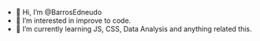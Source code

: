 - 👋 Hi, I’m @BarrosEdneudo
- 👀 I’m interested in improve to code.
- 🌱 I’m currently learning JS, CSS, Data Analysis and anything related this. 

<!---
BarrosEdneudo/BarrosEdneudo is a ✨ special ✨ repository because its `README.md` (this file) appears on your GitHub profile.
You can click the Preview link to take a look at your changes.
--->
